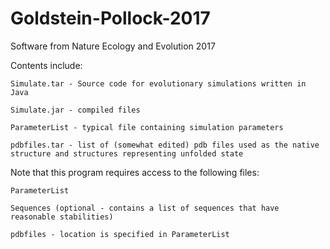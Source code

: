 # Goldstein-Pollock-2017
Software from Nature Ecology and Evolution 2017

Contents include:

    Simulate.tar - Source code for evolutionary simulations written in Java

    Simulate.jar - compiled files
    
    ParameterList - typical file containing simulation parameters
    
    pdbfiles.tar - list of (somewhat edited) pdb files used as the native structure and structures representing unfolded state

Note that this program requires access to the following files:

    ParameterList
    
    Sequences (optional - contains a list of sequences that have reasonable stabilities)
    
    pdbfiles - location is specified in ParameterList
  
